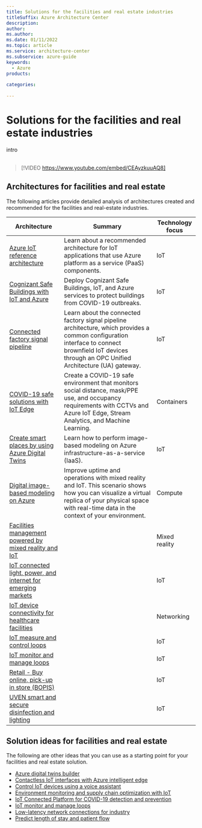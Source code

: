 ```yaml
---
title: Solutions for the facilities and real estate industries
titleSuffix: Azure Architecture Center
description: 
author: 
ms.author: 
ms.date: 01/11/2022
ms.topic: article
ms.service: architecture-center
ms.subservice: azure-guide
keywords:
  - Azure
products:
  
categories:
  
---
```

# Solutions for the facilities and real estate industries 
intro
<br><br>
 > [!VIDEO https://www.youtube.com/embed/CEAyzkuuAQ8]

## Architectures for facilities and real estate
The following articles provide detailed analysis of architectures created and recommended for the facilities and real-estate industries.

|Architecture|Summary|Technology focus|
|---|---|---|
|[Azure IoT reference architecture](/azure/architecture/reference-architectures/iot) |Learn about a recommended architecture for IoT applications that use Azure platform as a service (PaaS) components.|IoT|
|[Cognizant Safe Buildings with IoT and Azure](/azure/architecture/solution-ideas/articles/safe-buildings) |Deploy Cognizant Safe Buildings, IoT, and Azure services to protect buildings from COVID-19 outbreaks.|IoT|
|[Connected factory signal pipeline](/azure/architecture/example-scenario/iot/connected-factory-signal-pipeline) |Learn about the connected factory signal pipeline architecture, which provides a common configuration interface to connect brownfield IoT devices through an OPC Unified Architecture (UA) gateway.|IoT|
|[COVID-19 safe solutions with IoT Edge](/azure/architecture/solution-ideas/articles/cctv-iot-edge-for-covid-19-safe-environment-and-mask-detection) |Create a COVID-19 safe environment that monitors social distance, mask/PPE use, and occupancy requirements with CCTVs and Azure IoT Edge, Stream Analytics, and Machine Learning.|Containers|
|[Create smart places by using Azure Digital Twins](/azure/architecture/example-scenario/iot/smart-places) |Learn how to perform image-based modeling on Azure infrastructure-as-a-service (IaaS).|IoT|
|[Digital image-based modeling on Azure](/azure/architecture/example-scenario/infrastructure/image-modeling) |Improve uptime and operations with mixed reality and IoT. This scenario shows how you can visualize a virtual replica of your physical space with real-time data in the context of your environment.|Compute|
|[Facilities management powered by mixed reality and IoT](/azure/architecture/solution-ideas/articles/facilities-management-powered-by-mixed-reality-and-iot)||Mixed reality|
|[IoT connected light, power, and internet for emerging markets](/azure/architecture/solution-ideas/articles/iot-power-management)||IoT|
|[IoT device connectivity for healthcare facilities](/azure/architecture/solution-ideas/articles/healthcare-network)||Networking|
|[IoT measure and control loops](/azure/architecture/example-scenario/iot/measure-control-loop)||IoT|
|[IoT monitor and manage loops](/azure/architecture/example-scenario/iot/monitor-manage-loop)||IoT|
|[Retail - Buy online, pick-up in store (BOPIS)](/azure/architecture/example-scenario/iot/vertical-buy-online-pickup-in-store) ||IoT|
|[UVEN smart and secure disinfection and lighting](/azure/architecture/solution-ideas/articles/uven-disinfection) ||IoT|

## Solution ideas for facilities and real estate 
The following are other ideas that you can use as a starting point for your facilities and real estate solution.

- [Azure digital twins builder](/azure/architecture/solution-ideas/articles/azure-digital-twins-builder)
- [Contactless IoT interfaces with Azure intelligent edge](/azure/architecture/solution-ideas/articles/contactless-interfaces)
- [Control IoT devices using a voice assistant](/azure/architecture/solution-ideas/articles/iot-controlling-devices-with-voice-assistant)
- [Environment monitoring and supply chain optimization with IoT](/azure/architecture/solution-ideas/articles/environment-monitoring-and-supply-chain-optimization)
- [IoT Connected Platform for COVID-19 detection and prevention](/azure/architecture/solution-ideas/articles/iot-connected-platform) 
- [IoT monitor and manage loops](/azure/architecture/example-scenario/iot/monitor-manage-loop)
- [Low-latency network connections for industry](/azure/architecture/solution-ideas/articles/low-latency-network)
- [Predict length of stay and patient flow](/azure/architecture/solution-ideas/articles/predict-length-of-stay-and-patient-flow-with-healthcare-analytics)
